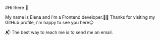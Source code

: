#Hi there 👋

My name is Elena and i'm a Frontend developer.🧑‍💻
Thanks for visiting my GitHub profile, i'm happy to see ypu here😌

📬 The best way to reach me is to send me an email.
